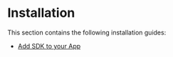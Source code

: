 # Installation

This section contains the following installation guides:

* [Add SDK to your App](add\_sdk\_to\_your\_app.md)
